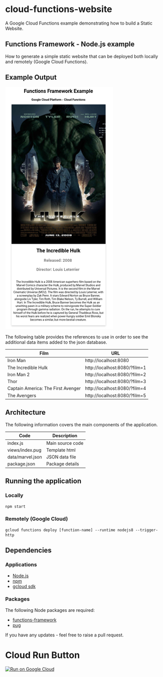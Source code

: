 # cloud-functions-website
A Google Cloud Functions example demonstrating how to build a Static Website.

## Functions Framework - Node.js example

How to generate a simple static website that can be deployed both locally and remotely (Google Cloud Functions).

## Example Output

![Cloud Functions output](images/cf-example.png?raw=true)

The following table provides the references to use in order to see the additional data items added to the json database.

| Film                                   | URL                           |
|----------------------------------------|-------------------------------|
| Iron Man                               | http://localhost:8080         |
| The Incredible Hulk                    | http://localhost:8080/?film=1 |
| Iron Man 2                             | http://localhost:8080/?film=2 |
| Thor                                   | http://localhost:8080/?film=3 |
| Captain America: The First Avenger     | http://localhost:8080/?film=4 |
| The Avengers                           | http://localhost:8080/?film=5 |

## Architecture

The following information covers the main components of the application.

| Code             | Description      |
|------------------|------------------|
| index.js         | Main source code |
| views/index.pug  | Template html    |
| data/marvel.json | JSON data file   |
| package.json     | Package details  |


## Running the application

### Locally

```
npm start
```

### Remotely (Google Cloud)

```
gcloud functions deploy [function-name] --runtime nodejs8 --trigger-http 
```

## Dependencies

### Applications
* [Node.js](https://nodejs.org/en/)
* [npm](https://www.npmjs.com/)
* [gcloud sdk](https://cloud.google.com/sdk/)

### Packages

The following Node packages are required:
* [functions-framework](https://cloud.google.com/functions/docs/functions-framework)
* [pug](https://pugjs.org/api/getting-started.html)

If you have any updates - feel free to raise a pull request. 

# Cloud Run Button
[![Run on Google Cloud](https://storage.googleapis.com/cloudrun/button.svg)](https://console.cloud.google.com/cloudshell/editor?shellonly=true&cloudshell_image=gcr.io/cloudrun/button&cloudshell_git_repo=https://github.com/rosera/cloud-functions-website.git) 
